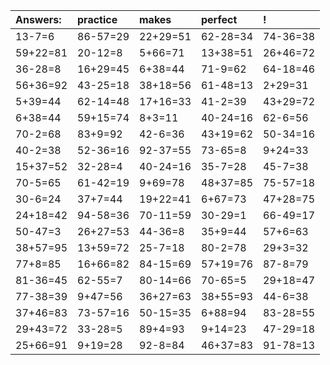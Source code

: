 | Answers: | practice | makes | perfect | ! |
| :--- | :--- | :--- | :--- | :--- |
| 13-7=6 | 86-57=29 | 22+29=51 | 62-28=34 | 74-36=38 | 
| 59+22=81 | 20-12=8 | 5+66=71 | 13+38=51 | 26+46=72 | 
| 36-28=8 | 16+29=45 | 6+38=44 | 71-9=62 | 64-18=46 | 
| 56+36=92 | 43-25=18 | 38+18=56 | 61-48=13 | 2+29=31 | 
| 5+39=44 | 62-14=48 | 17+16=33 | 41-2=39 | 43+29=72 | 
| 6+38=44 | 59+15=74 | 8+3=11 | 40-24=16 | 62-6=56 | 
| 70-2=68 | 83+9=92 | 42-6=36 | 43+19=62 | 50-34=16 | 
| 40-2=38 | 52-36=16 | 92-37=55 | 73-65=8 | 9+24=33 | 
| 15+37=52 | 32-28=4 | 40-24=16 | 35-7=28 | 45-7=38 | 
| 70-5=65 | 61-42=19 | 9+69=78 | 48+37=85 | 75-57=18 | 
| 30-6=24 | 37+7=44 | 19+22=41 | 6+67=73 | 47+28=75 | 
| 24+18=42 | 94-58=36 | 70-11=59 | 30-29=1 | 66-49=17 | 
| 50-47=3 | 26+27=53 | 44-36=8 | 35+9=44 | 57+6=63 | 
| 38+57=95 | 13+59=72 | 25-7=18 | 80-2=78 | 29+3=32 | 
| 77+8=85 | 16+66=82 | 84-15=69 | 57+19=76 | 87-8=79 | 
| 81-36=45 | 62-55=7 | 80-14=66 | 70-65=5 | 29+18=47 | 
| 77-38=39 | 9+47=56 | 36+27=63 | 38+55=93 | 44-6=38 | 
| 37+46=83 | 73-57=16 | 50-15=35 | 6+88=94 | 83-28=55 | 
| 29+43=72 | 33-28=5 | 89+4=93 | 9+14=23 | 47-29=18 | 
| 25+66=91 | 9+19=28 | 92-8=84 | 46+37=83 | 91-78=13 | 
